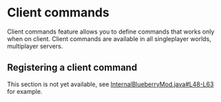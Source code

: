 # Client commands

Client commands feature allows you to define commands that works only when on client.
Client commands are available in all singleplayer worlds, multiplayer servers.

## Registering a client command

This section is not yet available, see [InternalBlueberryMod.java#L48-L63](https://github.com/BlueberryMC/Blueberry/blob/main/Blueberry-API/src/main/java/net/blueberrymc/common/bml/InternalBlueberryMod.java#L48-L63) for example.
